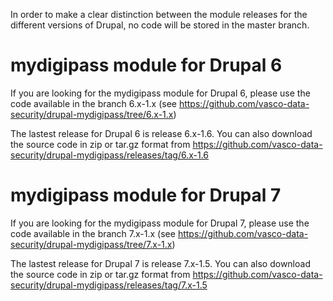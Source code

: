 In order to make a clear distinction between the module releases for the different versions of Drupal, no code will be stored in the master branch.

# mydigipass module for Drupal 6
If you are looking for the mydigipass module for Drupal 6, please use the code available in the branch 6.x-1.x (see https://github.com/vasco-data-security/drupal-mydigipass/tree/6.x-1.x)

The lastest release for Drupal 6 is release 6.x-1.6.
You can also download the source code in zip or tar.gz format from https://github.com/vasco-data-security/drupal-mydigipass/releases/tag/6.x-1.6

# mydigipass module for Drupal 7
If you are looking for the mydigipass module for Drupal 7, please use the code available in the branch 7.x-1.x (see https://github.com/vasco-data-security/drupal-mydigipass/tree/7.x-1.x)

The lastest release for Drupal 7 is release 7.x-1.5.
You can also download the source code in zip or tar.gz format from https://github.com/vasco-data-security/drupal-mydigipass/releases/tag/7.x-1.5


